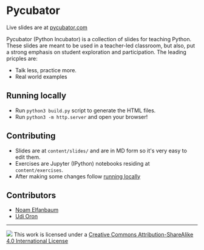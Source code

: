 # Pycubator

Live slides are at [pycubator.com](http://pycubator.com)

Pycubator (Python Incubator) is a collection of slides for teaching Python.
These slides are meant to be used in a teacher-led classroom, but also, put a strong emphasis on student
exploration and participation. The leading pricples are:

-   Talk less, practice more.
-   Real world examples

## Running locally
-   Run `python3 build.py` script to generate the HTML files.
-   Run `python3 -m http.server` and open your browser!

## Contributing
-   Slides are at `content/slides/` and are in MD form so it's very easy to edit them.
-   Exercises are Jupyter (IPython) notebooks residing at `content/exercises`.
-   After making some changes follow [running locally](#running-locally)

## Contributors
* [Noam Elfanbaum](https://twitter.com/noamelf)
* [Udi Oron](https://twitter.com/nonZero)

---

![](https://i.creativecommons.org/l/by-sa/4.0/88x31.png)
This work is licensed under a [Creative Commons Attribution-ShareAlike 4.0 International License](http://creativecommons.org/licenses/by-sa/4.0/)
